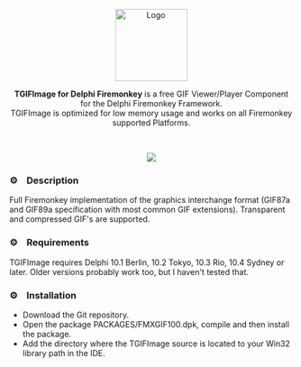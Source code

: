 <p align="center">
  <a href="https://github.com/TomDannert/GIFImage/blob/master/Res/TGIFImage128x128.png">
    <img alt="Logo" height="128" src="https://github.com/TomDannert/GIFImage/blob/master/Res/TGIFImage128x128.png">
  </a>  
</p>
<p align="center">
  <b>TGIFImage for Delphi Firemonkey</b> is a free GIF Viewer/Player Component for the Delphi Firemonkey Framework.<br>
  TGIFImage is optimized for low memory usage and works on all Firemonkey supported Platforms. 
</p> 
</p><br>
<p align="center">
  <img src="https://img.shields.io/github/stars/TomDannert/GIFImage?style=flat-square">
</p>

### ⚙️&nbsp;&nbsp;&nbsp;&nbsp;Description

Full Firemonkey implementation of the graphics interchange format (GIF87a and GIF89a specification with most common GIF extensions). Transparent and compressed GIF's are supported. 

### ⚙️&nbsp;&nbsp;&nbsp;&nbsp;Requirements 

TGIFImage requires Delphi 10.1 Berlin, 10.2 Tokyo, 10.3 Rio, 10.4 Sydney or later. Older versions probably work too, but I haven't tested that.

### ⚙️&nbsp;&nbsp;&nbsp;&nbsp;Installation 

- Download the Git repository.
- Open the package PACKAGES/FMXGIF100.dpk, compile and then install the package. 
- Add the directory where the TGIFImage source is located to your Win32 library path in the IDE. 

